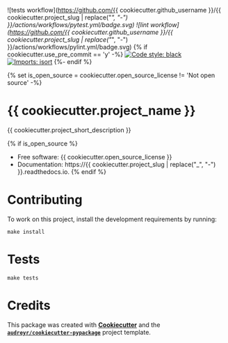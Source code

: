 ![tests workflow](https://github.com/{{ cookiecutter.github_username }}/{{ cookiecutter.project_slug | replace("_", "-") }}/actions/workflows/pytest.yml/badge.svg)
![lint workflow](https://github.com/{{ cookiecutter.github_username }}/{{ cookiecutter.project_slug | replace("_", "-") }}/actions/workflows/pylint.yml/badge.svg)
{% if cookiecutter.use_pre_commit == 'y' -%}
[![Code style: black](https://img.shields.io/badge/code%20style-black-000000.svg)](https://github.com/python/black)
[![Imports: isort](https://img.shields.io/badge/%20imports-isort-%231674b1?style=flat&labelColor=ef8336)](https://pycqa.github.io/isort/)
{%- endif %}

{% set is_open_source = cookiecutter.open_source_license != 'Not open source' -%}
# {{ cookiecutter.project_name }}

{{ cookiecutter.project_short_description }}

{% if is_open_source %}
* Free software: {{ cookiecutter.open_source_license }}
* Documentation: https://{{ cookiecutter.project_slug | replace("_", "-") }}.readthedocs.io.
{% endif %}


# Contributing

To work on this project, install the development requirements by running:
```
make install
```

# Tests

```
make tests
```

# Credits

This package was created with **[Cookiecutter](https://github.com/audreyr/cookiecutter)** and the **[`audreyr/cookiecutter-pypackage`](https://github.com/audreyr/cookiecutter-pypackage)** project template.
